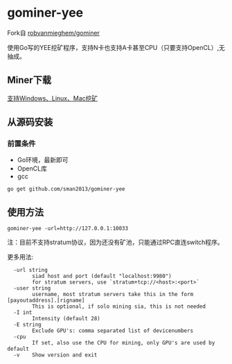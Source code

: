 # gominer-yee
Fork自 [robvanmieghem/gominer](https://github.com/robvanmieghem/gominer)

使用Go写的YEE挖矿程序，支持N卡也支持A卡甚至CPU（只要支持OpenCL）,无抽成。


## Miner下载

[支持Windows、Linux、Mac挖矿](https://github.com/sman2013/gominer-yee/releases)


## 从源码安装

### 前置条件
- Go环境，最新即可
- OpenCL库
- gcc

```
go get github.com/sman2013/gominer-yee
```

## 使用方法
```
gominer-yee -url=http://127.0.0.1:10033
```
注：目前不支持stratum协议，因为还没有矿池，只能通过RPC直连switch程序。

更多用法:
```
  -url string
    	siad host and port (default "localhost:9980")
        for stratum servers, use `stratum+tcp://<host>:<port>`
  -user string
        username, most stratum servers take this in the form [payoutaddress].[rigname]
        This is optional, if solo mining sia, this is not needed
  -I int
    	Intensity (default 28)
  -E string
        Exclude GPU's: comma separated list of devicenumbers
  -cpu
    	If set, also use the CPU for mining, only GPU's are used by default
  -v	Show version and exit
```
